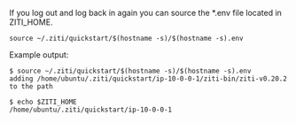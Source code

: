 If you log out and log back in again you can source the *.env file located in ZITI_HOME.

```
source ~/.ziti/quickstart/$(hostname -s)/$(hostname -s).env
```

Example output:

```
$ source ~/.ziti/quickstart/$(hostname -s)/$(hostname -s).env
adding /home/ubuntu/.ziti/quickstart/ip-10-0-0-1/ziti-bin/ziti-v0.20.2 to the path
                                
$ echo $ZITI_HOME
/home/ubuntu/.ziti/quickstart/ip-10-0-0-1
```